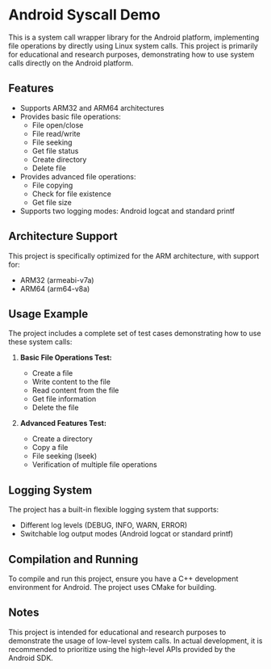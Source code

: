 # Android Syscall Demo

This is a system call wrapper library for the Android platform, implementing file operations by directly using Linux system calls. This project is primarily for educational and research purposes, demonstrating how to use system calls directly on the Android platform.

## Features

- Supports ARM32 and ARM64 architectures
- Provides basic file operations:
    - File open/close
    - File read/write
    - File seeking
    - Get file status
    - Create directory
    - Delete file
- Provides advanced file operations:
    - File copying
    - Check for file existence
    - Get file size
- Supports two logging modes: Android logcat and standard printf

## Architecture Support

This project is specifically optimized for the ARM architecture, with support for:
- ARM32 (armeabi-v7a)
- ARM64 (arm64-v8a)

## Usage Example

The project includes a complete set of test cases demonstrating how to use these system calls:

1.  **Basic File Operations Test:**
    - Create a file
    - Write content to the file
    - Read content from the file
    - Get file information
    - Delete the file

2.  **Advanced Features Test:**
    - Create a directory
    - Copy a file
    - File seeking (lseek)
    - Verification of multiple file operations

## Logging System

The project has a built-in flexible logging system that supports:
- Different log levels (DEBUG, INFO, WARN, ERROR)
- Switchable log output modes (Android logcat or standard printf)

## Compilation and Running

To compile and run this project, ensure you have a C++ development environment for Android. The project uses CMake for building.

## Notes

This project is intended for educational and research purposes to demonstrate the usage of low-level system calls. In actual development, it is recommended to prioritize using the high-level APIs provided by the Android SDK.